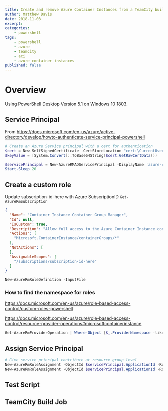 ```yaml
---
title: Create and remove Azure Container Instances from a TeamCity build
author: Matthew Davis
date: 2018-11-03
excerpt: 
categories:
    - powershell
tags:
    - powershell
    - azure
    - teamcity
    - aci
    - azure container instances
published: false
---
```


# Overview

Using PowerShell Desktop Version 5.1 on Windows 10 1803.

## Service Principal

From https://docs.microsoft.com/en-us/azure/active-directory/develop/howto-authenticate-service-principal-powershell

```powershell
# Create an Azure Service principal with a cert for authentication
$cert = New-SelfSignedCertificate -CertStoreLocation "cert:\CurrentUser\My" -Subject "CN=tcContainerTestCert" -KeySpec KeyExchange
$keyValue = [System.Convert]::ToBase64String($cert.GetRawCertData())

$servicePrincipal = New-AzureRMADServicePrincipal -DisplayName 'azure-container-instances-teamcity-testing' -CertValue $keyValue -EndDate $cert.NotAfter -StartDate $cert.NotBefore
Start-Sleep 20
```

## Create a custom role

Update subscription-id-here with Azure SubscriptionID ```Get-AzureRmSubscription```

```json
{
  "Name": "Container Instance Container Group Manager",
  "Id": null,
  "IsCustom": true,
  "Description": "Allow full access to the Azure Container Instance container group resources",
  "Actions": [
    "Microsoft.ContainerInstance/containerGroups/*"
  ],
  "NotActions": [
  ],
  "AssignableScopes": [
    "/subscriptions/subscription-id-here"
  ]
}
```

```powershell
New-AzureRmRoleDefinition -InputFile
```

### How to find the namespace for roles

https://docs.microsoft.com/en-us/azure/role-based-access-control/custom-roles-powershell

https://docs.microsoft.com/en-us/azure/role-based-access-control/resource-provider-operations#microsoftcontainerinstance

```powershell
Get-AzureRmProviderOperation | Where-Object {$_.ProviderNamespace -like "*container*"} | Select-Object -Property ProviderNamespace -Unique
```

## Assign Service Principal

```powershell
# Give service principal contribute at resource group level
New-AzureRmRoleAssignment -ObjectId $servicePrincipal.ApplicationId -RoleDefinitionName 'Container Instance Container Group Manager' -ResourceGroupName 'test-iam'
New-AzureRmRoleAssignment -ObjectId $servicePrincipal.ApplicationId -RoleDefinitionName 'reader' -ResourceGroupName 'test-iam'
```

## Test Script

## TeamCity Build Job
